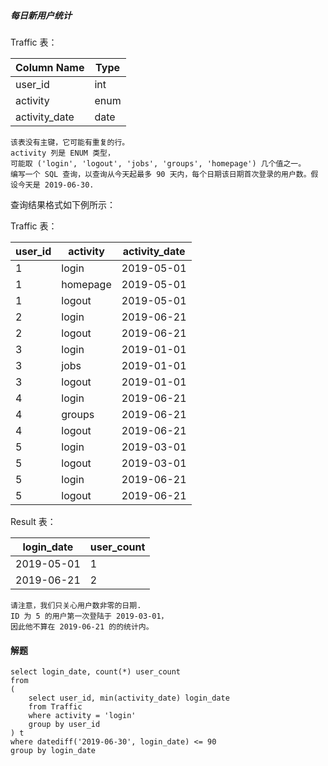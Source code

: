 
##### 每日新用户统计

Traffic 表：

| Column Name   | Type    |
|---------------|---------|
| user_id       | int     |
| activity      | enum    |
| activity_date | date    |


```text
该表没有主键，它可能有重复的行。
activity 列是 ENUM 类型，
可能取 ('login', 'logout', 'jobs', 'groups', 'homepage') 几个值之一。
编写一个 SQL 查询，以查询从今天起最多 90 天内，每个日期该日期首次登录的用户数。假设今天是 2019-06-30.
```

查询结果格式如下例所示：

Traffic 表：

| user_id | activity | activity_date |
|---------|----------|---------------|
| 1       | login    | 2019-05-01    |
| 1       | homepage | 2019-05-01    |
| 1       | logout   | 2019-05-01    |
| 2       | login    | 2019-06-21    |
| 2       | logout   | 2019-06-21    |
| 3       | login    | 2019-01-01    |
| 3       | jobs     | 2019-01-01    |
| 3       | logout   | 2019-01-01    |
| 4       | login    | 2019-06-21    |
| 4       | groups   | 2019-06-21    |
| 4       | logout   | 2019-06-21    |
| 5       | login    | 2019-03-01    |
| 5       | logout   | 2019-03-01    |
| 5       | login    | 2019-06-21    |
| 5       | logout   | 2019-06-21    |


Result 表：


| login_date | user_count  |
|------------|-------------|
| 2019-05-01 | 1           |
| 2019-06-21 | 2           |

```text
请注意，我们只关心用户数非零的日期.
ID 为 5 的用户第一次登陆于 2019-03-01，
因此他不算在 2019-06-21 的的统计内。
```

#### 解题

```roomsql
select login_date, count(*) user_count
from
(
    select user_id, min(activity_date) login_date
    from Traffic
    where activity = 'login'
    group by user_id
) t
where datediff('2019-06-30', login_date) <= 90
group by login_date
```
